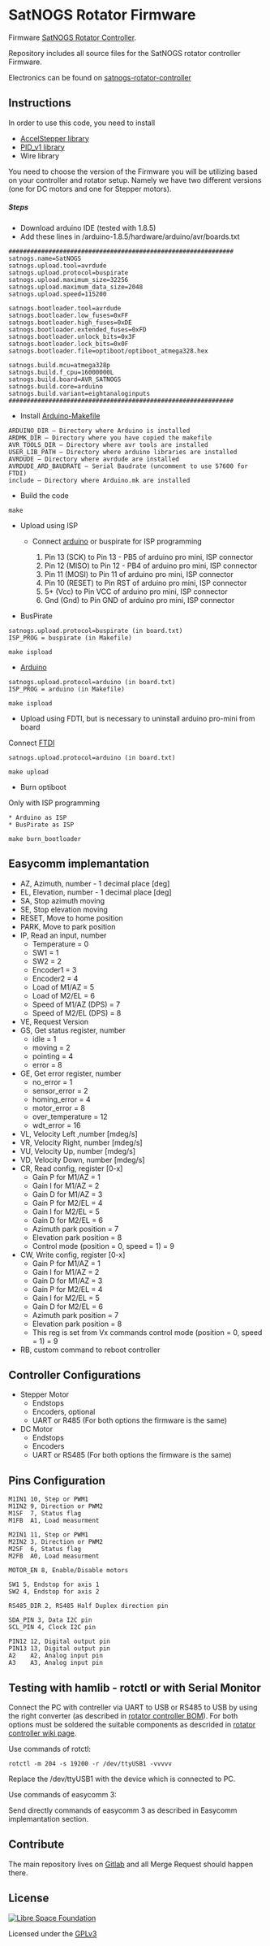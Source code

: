 # SatNOGS Rotator Firmware

Firmware [SatNOGS Rotator Controller](https://gitlab.com/librespacefoundation/satnogs/satnogs-rotator-firmware).

Repository includes all source files for the SatNOGS rotator controller Firmware.

Electronics can be found on [satnogs-rotator-controller](https://gitlab.com/librespacefoundation/satnogs/satnogs-rotator-controller)

## Instructions

In order to use this code, you need to install
 * [AccelStepper library](http://www.airspayce.com/mikem/arduino/AccelStepper/index.html)
 * [PID_v1 library](https://github.com/br3ttb/Arduino-PID-Library)
 * Wire library

You need to choose the version of the Firmware you will be utilizing based on your controller and rotator setup. Namely we have two different versions (one for DC motors and one for Stepper motors).

##### Steps

* Download arduino IDE (tested with 1.8.5)
* Add these lines in /arduino-1.8.5/hardware/arduino/avr/boards.txt

```
##############################################################
satnogs.name=SatNOGS
satnogs.upload.tool=avrdude
satnogs.upload.protocol=buspirate
satnogs.upload.maximum_size=32256
satnogs.upload.maximum_data_size=2048
satnogs.upload.speed=115200

satnogs.bootloader.tool=avrdude
satnogs.bootloader.low_fuses=0xFF
satnogs.bootloader.high_fuses=0xDE
satnogs.bootloader.extended_fuses=0xFD
satnogs.bootloader.unlock_bits=0x3F
satnogs.bootloader.lock_bits=0x0F
satnogs.bootloader.file=optiboot/optiboot_atmega328.hex

satnogs.build.mcu=atmega328p
satnogs.build.f_cpu=16000000L
satnogs.build.board=AVR_SATNOGS
satnogs.build.core=arduino
satnogs.build.variant=eightanaloginputs
##############################################################
```

* Install [Arduino-Makefile](https://github.com/sudar/Arduino-Makefile)

```
ARDUINO_DIR – Directory where Arduino is installed
ARDMK_DIR – Directory where you have copied the makefile
AVR_TOOLS_DIR – Directory where avr tools are installed
USER_LIB_PATH – Directory where arduino libraries are installed
AVRDUDE – Directory where avrdude are installed
AVRDUDE_ARD_BAUDRATE – Serial Baudrate (uncomment to use 57600 for FTDI)
include – Directory where Arduino.mk are installed
```

* Build the code

```
make
```

* Upload using ISP

    * Connect [arduino](https://www.arduino.cc/en/Tutorial/ArduinoISP) or buspirate for ISP programming

        1. Pin 13 (SCK) to Pin 13 - PB5 of arduino pro mini, ISP connector
        2. Pin 12 (MISO) to Pin 12 - PB4 of arduino pro mini, ISP connector
        3. Pin 11 (MOSI) to Pin 11 of arduino pro mini, ISP connector
        4. Pin 10 (RESET) to Pin RST of arduino pro mini, ISP connector
        5. 5+ (Vcc) to Pin VCC of arduino pro mini, ISP connector
        6. Gnd (Gnd) to Pin GND of arduino pro mini, ISP connector

* BusPirate

```
satnogs.upload.protocol=buspirate (in board.txt)
ISP_PROG = buspirate (in Makefile)
```
```
make ispload
```

* [Arduino](https://www.arduino.cc/en/Tutorial/ArduinoISP)

```
satnogs.upload.protocol=arduino (in board.txt)
ISP_PROG = arduino (in Makefile)
```

```
make ispload
```

* Upload using FDTI, but is necessary to uninstall arduino pro-mini from board

Connect [FTDI](https://learn.sparkfun.com/tutorials/using-the-arduino-pro-mini-33v)

```
satnogs.upload.protocol=arduino (in board.txt)
```
```
make upload
```
* Burn optiboot

Only with ISP programming

    * Arduino as ISP
    * BusPirate as ISP

```
make burn_bootloader
```

## Easycomm implemantation

* AZ, Azimuth, number - 1 decimal place [deg]
* EL, Elevation, number - 1 decimal place [deg]
* SA, Stop azimuth moving
* SE, Stop elevation moving
* RESET, Move to home position
* PARK, Move to park position
* IP, Read an input, number
    * Temperature = 0
    * SW1 = 1
    * SW2 = 2
    * Encoder1 = 3
    * Encoder2 = 4
    * Load of M1/AZ = 5
    * Load of M2/EL = 6
    * Speed of M1/AZ (DPS) = 7
    * Speed of M2/EL (DPS) = 8
* VE, Request Version
* GS, Get status register, number
    * idle = 1
    * moving = 2
    * pointing = 4
    * error = 8
* GE, Get error register, number
    * no_error = 1
    * sensor_error = 2
    * homing_error = 4
    * motor_error = 8
    * over_temperature = 12
    * wdt_error = 16
* VL, Velocity Left ,number [mdeg/s]
* VR, Velocity Right, number [mdeg/s]
* VU, Velocity Up, number [mdeg/s]
* VD, Velocity Down, number [mdeg/s]
* CR, Read config, register [0-x]
    * Gain P for M1/AZ = 1
    * Gain I for M1/AZ = 2
    * Gain D for M1/AZ = 3
    * Gain P for M2/EL = 4
    * Gain I for M2/EL = 5
    * Gain D for M2/EL = 6
    * Azimuth park position = 7
    * Elevation park position = 8
    * Control mode (position = 0, speed = 1) = 9
* CW, Write config, register [0-x]
    * Gain P for M1/AZ = 1
    * Gain I for M1/AZ = 2
    * Gain D for M1/AZ = 3
    * Gain P for M2/EL = 4
    * Gain I for M2/EL = 5
    * Gain D for M2/EL = 6
    * Azimuth park position = 7
    * Elevation park position = 8
    * This reg is set from Vx commands control mode (position = 0, speed = 1) = 9
* RB, custom command to reboot controller

## Controller Configurations

* Stepper Motor
    * Endstops
    * Encoders, optional
    * UART or R485 (For both options the firmware is the same)
* DC Motor
    * Endstops
    * Encoders
    * UART or RS485 (For both options the firmware is the same)

## Pins Configuration

```
M1IN1 10, Step or PWM1
M1IN2 9, Direction or PWM2
M1SF  7, Status flag
M1FB  A1, Load measurment

M2IN1 11, Step or PWM1
M2IN2 3, Direction or PWM2
M2SF  6, Status flag
M2FB  A0, Load measurment

MOTOR_EN 8, Enable/Disable motors

SW1 5, Endstop for axis 1
SW2 4, Endstop for axis 2

RS485_DIR 2, RS485 Half Duplex direction pin

SDA_PIN 3, Data I2C pin
SCL_PIN 4, Clock I2C pin

PIN12 12, Digital output pin
PIN13 13, Digital output pin
A2    A2, Analog input pin
A3    A3, Analog input pin
```

## Testing with hamlib - rotctl or with Serial Monitor

Connect the PC with contreller via UART to USB or RS485 to USB by using the right converter (as described in [rotator controller BOM](https://gitlab.com/librespacefoundation/satnogs/satnogs-rotator-controller/blob/master/satnogs-rotator-controller-bom.ods)).
For both options must be soldered the suitable components as descrided in [rotator controller wiki page](https://wiki.satnogs.org/SatNOGS_Rotator_Controller).

Use commands of rotctl:

```
rotctl -m 204 -s 19200 -r /dev/ttyUSB1 -vvvvv
```

Replace the /dev/ttyUSB1 with the device which is connected to PC.

Use commands of easycomm 3:

Send directly commands of easycomm 3 as described in Easycomm implemantation section.

## Contribute

The main repository lives on [Gitlab](https://gitlab.com/librespacefoundation/satnogs/satnogs-rotator-firmware) and all Merge Request should happen there.

## License

[![Libre Space Foundation](https://img.shields.io/badge/%C2%A9%202014--2018-Libre%20Space%20Foundation-6672D8.svg)](https://librespacefoundation.org/)

Licensed under the [GPLv3](LICENSE)
